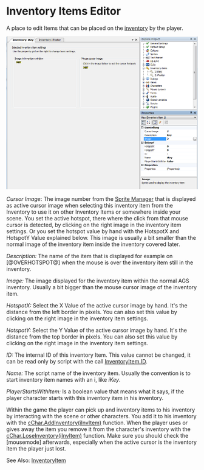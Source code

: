 # Inventory Items Editor

A place to edit Items that can be placed on the [inventory](Settingupthegame#inventory) by the player.

![Screenshot Inventory Item Editor](images/EditorInventoryItems_img1.png)


_Cursor Image_: The image number from the [Sprite Manager](EditorSprite) that is displayed as active cursor image when selecting this inventory item from the Inventory to use it on other Inventory Items or somewhere inside your scene. You set the active hotspot, there where the click from that mouse cursor is detected, by clicking on the right image in the inventory item settings. Or you set the hotspot value by hand with the HotspotX and HotspotY Value explained below.
This image is usually a bit smaller than the normal image of the inventory item inside the inventory covered later.

_Description:_ The name of the item that is displayed for example on [@OVERHOTSPOT@] when the mouse is over the inventory item still in the inventory.

_Image:_ The image displayed for the inventory item within the normal AGS inventory. Usually a bit bigger than the mouse cursor image of the inventory item.


_HotspotX:_ Select the X Value of the active cursor image by hand. It's the distance from the left border in pixels. You can also set this value by clicking on the right image in the inventory item settings.

_HotspotY:_ Select the Y Value of the active cursor image by hand. It's the distance from the top border in pixels. You can also set this value by clicking on the right image in the inventory item settings.

_ID:_ The internal ID of this inventory Item. This value cannot be changed, it can be read only by script with the call [InventoryItem.ID](InventoryItem#id).

_Name:_ The script name of the inventory item. Usually the convention is to start inventory item names with an i, like _iKey_.

_PlayerStartsWithItem:_ Is a boolean value that means what it says, if the player character starts with this inventory item in his inventory.

Within the game the player can pick up and inventory items to his inventory by interacting with the scene or other characters. You add it to his inventory with the [cChar.AddInventory(iInvItem)](Character#addinventory) function. When the player uses or gives away the item you remove it from the character's inventory with the [cChar.LoseInventory(iInvItem)](Character#loseinventory) function. Make sure you should check the [mousemode] afterwards, especially when the active cursor is the inventory item the player just lost.


See Also: [InventoryItem](InventoryItem)
